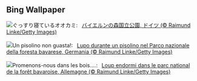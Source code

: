 ## Bing Wallpaper
![](https://www.bing.com/th?id=OHR.SleepyWolf_JA-JP7170122030_UHD.jpg&w=1000)ぐっすり寝ているオオカミ:&nbsp;&ensp;[バイエルンの森国立公園, ドイツ (© Raimund Linke/Getty Images)](https://www.bing.com/th?id=OHR.SleepyWolf_JA-JP7170122030_UHD.jpg)
<br><br/>
![](https://www.bing.com/th?id=OHR.SleepyWolf_IT-IT5699370388_UHD.jpg&w=1000)Un pisolino non guasta!:&nbsp;&ensp;[Lupo durante un pisolino nel Parco nazionale della foresta bavarese, Germania (© Raimund Linke/Getty Images)](https://www.bing.com/th?id=OHR.SleepyWolf_IT-IT5699370388_UHD.jpg)
<br><br/>
![](https://www.bing.com/th?id=OHR.SleepyWolf_FR-FR3759485122_UHD.jpg&w=1000)Promenons-nous dans les bois….:&nbsp;&ensp;[Loup endormi dans le parc national de la forêt bavaroise, Allemagne (© Raimund Linke/Getty Images)](https://www.bing.com/th?id=OHR.SleepyWolf_FR-FR3759485122_UHD.jpg)
<br><br/>
